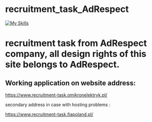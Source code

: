 # recruitment_task_AdRespect

[![My Skills](https://skillicons.dev/icons?i=js,html,css,sass,bootstrap)](https://skillicons.dev)

# recruitment task from AdRespect company, all design rights of this site belongs to AdRespect.
## Working application on website address:

https://www.recruitment-task.omikronelektryk.pl/

secondary address in case with hosting problems :

https://www.recruitment-task.fiapoland.pl/

